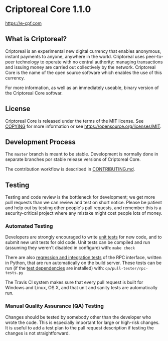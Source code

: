 Criptoreal Core 1.1.0
===============================

https://e-cpf.com


What is Criptoreal?
----------------

Criptoreal is an experimental new digital currency that enables anonymous, instant
payments to anyone, anywhere in the world. Criptoreal uses peer-to-peer technology
to operate with no central authority: managing transactions and issuing money
are carried out collectively by the network. Criptoreal Core is the name of the open
source software which enables the use of this currency.

For more information, as well as an immediately useable, binary version of
the Criptoreal Core softwar.

License
-------

Criptoreal Core is released under the terms of the MIT license. See [COPYING](COPYING) for more
information or see https://opensource.org/licenses/MIT.

Development Process
-------------------

The `master` branch is meant to be stable. Development is normally done in separate branches
por stable release versions of Criptoreal Core.

The contribution workflow is described in [CONTRIBUTING.md](CONTRIBUTING.md).

Testing
-------

Testing and code review is the bottleneck for development; we get more pull
requests than we can review and test on short notice. Please be patient and help out by testing
other people's pull requests, and remember this is a security-critical project where any mistake might cost people
lots of money.

### Automated Testing

Developers are strongly encouraged to write [unit tests](/doc/unit-tests.md) for new code, and to
submit new unit tests for old code. Unit tests can be compiled and run
(assuming they weren't disabled in configure) with: `make check`

There are also [regression and integration tests](/qa) of the RPC interface, written
in Python, that are run automatically on the build server.
These tests can be run (if the [test dependencies](/qa) are installed) with: `qa/pull-tester/rpc-tests.py`

The Travis CI system makes sure that every pull request is built for Windows
and Linux, OS X, and that unit and sanity tests are automatically run.

### Manual Quality Assurance (QA) Testing

Changes should be tested by somebody other than the developer who wrote the
code. This is especially important for large or high-risk changes. It is useful
to add a test plan to the pull request description if testing the changes is
not straightforward.

